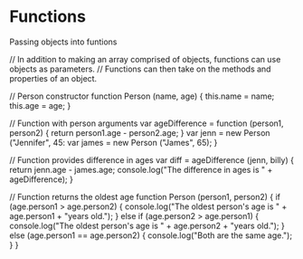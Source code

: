 Functions
=========

Passing objects into funtions
 
// In addition to making an array comprised of objects, functions can use objects as parameters.
// Functions can then take on the methods and properties of an object.

// Person constructor
function Person (name, age) {
  this.name = name;
  this.age = age;
  }
  
// Function with person arguments
var ageDifference = function (person1, person2) {
  return person1.age - person2.age;
  }
var jenn = new Person ("Jennifer", 45:
var james = new Person ("James", 65);
}

// Function provides difference in ages
var diff = ageDifference (jenn, billy) {
  return jenn.age - james.age;
    console.log("The difference in ages is " + ageDifference);
    }
    
// Function returns the oldest age
function Person (person1, person2) {
  if (age.person1 > age.person2) {
    console.log("The oldest person's age is " + age.person1 + "years old.");
    }
    else if (age.person2 > age.person1) {
        console.log("The oldest person's age is " + age.person2 + "years old.");
        }
    else (age.person1 == age.person2) {
      console.log("Both are the same age.");
      }
  }
